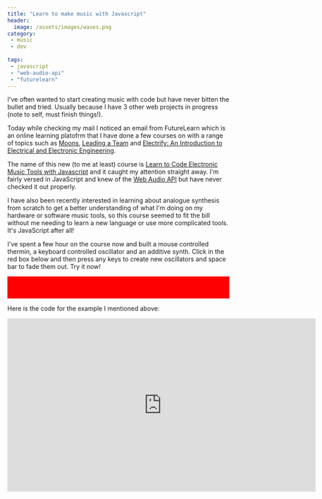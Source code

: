 ```yaml
---
title: "Learn to make music with Javascript"
header:
  image: /assets/images/waves.png
category:
 - music
 - dev
 
tags:
 - javascript
 - "web-audio-api"
 - "futurelearn"
---
```


I've often wanted to start creating music with code but have never bitten the bullet and tried. 
Usually because I have 3 other web projects in progress (note to self, must finish things!).

Today while checking my mail I noticed an email from FutureLearn which is an online learning 
platofrm that I have done a few courses on with a range of topics such as [Moons](https://www.futurelearn.com/courses/moons/), 
[Leading a Team](https://www.futurelearn.com/courses/leading-a-team) and
[Electrify: An Introduction to Electrical and Electronic Engineering](https://www.futurelearn.com/courses/electrify/).

The name of this new (to me at least) course is 
[Learn to Code Electronic Music Tools with Javascript](https://www.futurelearn.com/courses/electronic-music-tools)
and it caught my attention straight away. I'm fairly versed in JavaScript and knew of the 
[Web Audio API](https://developer.mozilla.org/en-US/docs/Web/API/Web_Audio_API) but have never checked it out properly. 

I have also been recently interested in learning about analogue synthesis from scratch to get a better understanding of 
what I'm doing on my hardware or software music tools, so this course seemed to fit the bill without me needing to learn 
a new language or use more complicated tools. It's JavaScript after all!

I've spent a few hour on the course now and built a mouse controlled thermin, a keyboard controlled oscillator and an 
additive synth. Click in the red box below and then press any keys to create new oscillators and space bar to fade them out. 
Try it now!

<div style="background-color:red; height:50px"
         tabindex="1"
         onkeydown="parseControls(event.key)">
</div>

<script>
    
    var audioContext = window.AudioContext || window.webkitAudioContext;
    var audContext = new audioContext();
    
    var oscillators = [];
    var amps = [];
    
    function playSynth() {
        var osc = audContext.createOscillator();
        var amp = audContext.createGain();
        amp.gain.value = 0.05;
        osc.frequency.value = Math.random() * 500;
        
        oscillators.push(osc);
        amps.push(amp);
        
        osc.connect(amp);
        amp.connect(audContext.destination);
        osc.start();
    }
    
    function fadeOut(seconds) {
        var now = audContext.currentTime;
        for (var i = amps.length - 1; i>=0; i--) {
            amps[i].gain.linearRampToValueAtTime(0, now + seconds);
        }
        setTimeout(stopSynth, seconds * 1000);
    }
    
    function stopSynth() {
        for (var i = oscillators.length - 1; i>=0; i--) {
            oscillators[i].stop();
        }
    }
    
    function parseControls(key) {
        switch(key) {
            case " ":
                fadeOut(5);
                break;
            default:
                playSynth();
        }
    }

    
</script>

 
Here is the code for the example I mentioned above:
<iframe src="https://live.codecircle.com/d/D9CbNxXzB82zpqqz6/view" width="700px" height="393px" frameborder="0"></iframe>


